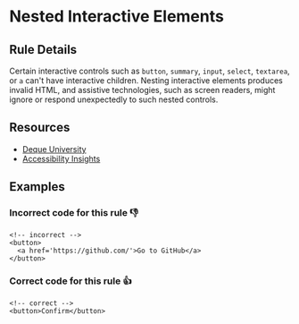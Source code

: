# Nested Interactive Elements

## Rule Details

Certain interactive controls such as `button`, `summary`, `input`, `select`, `textarea`, or `a` can't have interactive children. Nesting interactive elements produces invalid HTML, and assistive technologies, such as screen readers, might ignore or respond unexpectedly to such nested controls. 

## Resources

- [Deque University](https://dequeuniversity.com/rules/axe/4.2/nested-interactive)
- [Accessibility Insights](https://accessibilityinsights.io/info-examples/web/nested-interactive/)

## Examples
### **Incorrect** code for this rule 👎

```erb
<!-- incorrect -->
<button>
  <a href='https://github.com/'>Go to GitHub</a>
</button>
```

### **Correct** code for this rule  👍

```erb
<!-- correct -->
<button>Confirm</button>
```
